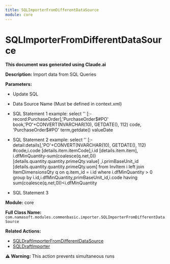```yaml
---
title: SQLImporterFromDifferentDataSource
module: core
---
```



<div class='entity-flows'>

# SQLImporterFromDifferentDataSource

**This document was generated using Claude.ai**

**Description:** Import data from SQL Queries

**Parameters:**
- Update SQL
- Data Source Name (Must be defined in context.xml)
- SQL Statement 1
example:
select '' [:-record:PurchaseOrder],'PurchaseOrder$#PO' book,'PO'+CONVERT(NVARCHAR(10), GETDATE(), 112) code,	'PurchaseOrder$#PO' term,getdate() valueDate 

- SQL Statement 2
example:
select '' [:-detail:details],'PO'+CONVERT(NVARCHAR(10), GETDATE(), 112) #code,i.code [details.item.itemCode],i.id [details.item.item],
 i.dfMinQuantity-sum(coalesce(q.net,0)) [details.quantity.quantity.primeQty.value]
 ,i.primBaseUnit_id [details.quantity.quantity.primeQty.uom] from InvItem i left join ItemDimensionsQty q on q.item_id = i.id 
where i.dfMinQuantity > 0
group by i.id,i.dfMinQuantity,primBaseUnit_id,i.code
having sum(coalesce(q.net,0))<i.dfMinQuantity
- SQL Statement 3

**Module:** core

**Full Class Name:** `com.namasoft.modules.commonbasic.importer.SQLImporterFromDifferentDataSource`

**Related Actions:**
- [SQLDraftImporterFromDifferentDataSource](SQLDraftImporterFromDifferentDataSource.md)
- [SQLDraftImporter](SQLDraftImporter.md)

**⚠️ Warning:** This action prevents simultaneous runs


</div>

